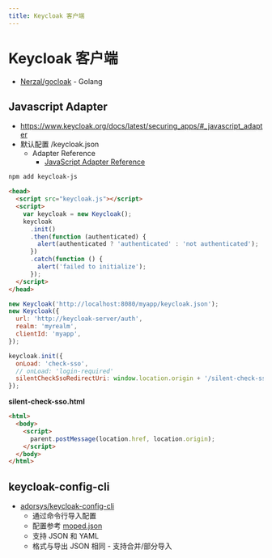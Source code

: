 ```yaml
---
title: Keycloak 客户端
---
```


# Keycloak 客户端

- [Nerzal/gocloak](https://github.com/Nerzal/gocloak) - Golang

## Javascript Adapter

- https://www.keycloak.org/docs/latest/securing_apps/#_javascript_adapter
- 默认配置 /keycloak.json
  - Adapter Reference
    - [JavaScript Adapter Reference](https://www.keycloak.org/docs/latest/securing_apps/#javascript-adapter-reference)

```bash
npm add keycloak-js
```

```html
<head>
  <script src="keycloak.js"></script>
  <script>
    var keycloak = new Keycloak();
    keycloak
      .init()
      .then(function (authenticated) {
        alert(authenticated ? 'authenticated' : 'not authenticated');
      })
      .catch(function () {
        alert('failed to initialize');
      });
  </script>
</head>
```

```js
new Keycloak('http://localhost:8080/myapp/keycloak.json');
new Keycloak({
  url: 'http://keycloak-server/auth',
  realm: 'myrealm',
  clientId: 'myapp',
});

keycloak.init({
  onLoad: 'check-sso',
  // onLoad: 'login-required'
  silentCheckSsoRedirectUri: window.location.origin + '/silent-check-sso.html',
});
```

**silent-check-sso.html**

```html
<html>
  <body>
    <script>
      parent.postMessage(location.href, location.origin);
    </script>
  </body>
</html>
```

## keycloak-config-cli

- [adorsys/keycloak-config-cli](https://github.com/adorsys/keycloak-config-cli)
  - 通过命令行导入配置
  - 配置参考 [moped.json](https://github.com/adorsys/keycloak-config-cli/blob/main/contrib/example-config/moped.json)
  - 支持 JSON 和 YAML
  - 格式与导出 JSON 相同 - 支持合并/部分导入
